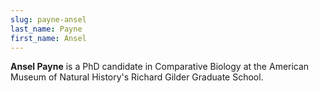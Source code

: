 ```yaml
---
slug: payne-ansel
last_name: Payne
first_name: Ansel
---
```

**Ansel Payne** is a PhD candidate in Comparative Biology at the American Museum of Natural History's Richard Gilder Graduate School.
